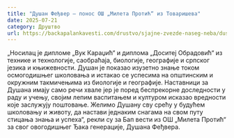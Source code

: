 ```yaml
---
title: "Душан Феђвер – понос ОШ „Милета Протић“ из Товаришева"
date: 2025-07-21
category: Друштво
url: https://backapalankavesti.com/drustvo/sjajne-zvezde-naseg-neba/dusan-fedjver-ponos-os-mileta-protic-iz-tovariseva/
---
```


„Носилац је дипломе „Вук Караџић“ и диплома „Доситеј Обрадовић“ из технике и технологије, саобраћаја, биологије, географије и српског језика и књижевности. Душан је показао изузетно знање током осмогодишњег школовања и истакао се успесима на општинским и окружним такмичењима из биологије и географије. Наставници за Душана имају само речи хвале јер је поред беспрекорне доследности у раду и учењу, својим лепим васпитањем и културом исказао вредности које заслужују поштовање. Желимо Душану сву срећу у будућем школовању и животу, да настави једнаким снагама на свом путу стицања знања и успеха“, рекли су за Бап вести из ОШ „Милета Протић“ за свог овогодишњег Ђака генерације, Душана Феђвера.
